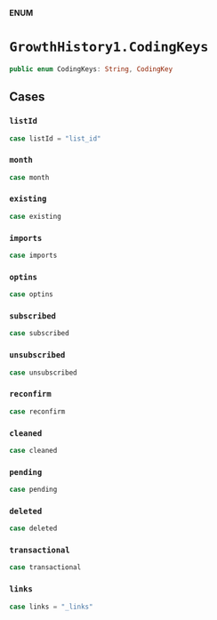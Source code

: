 **ENUM**

# `GrowthHistory1.CodingKeys`

```swift
public enum CodingKeys: String, CodingKey
```

## Cases
### `listId`

```swift
case listId = "list_id"
```

### `month`

```swift
case month
```

### `existing`

```swift
case existing
```

### `imports`

```swift
case imports
```

### `optins`

```swift
case optins
```

### `subscribed`

```swift
case subscribed
```

### `unsubscribed`

```swift
case unsubscribed
```

### `reconfirm`

```swift
case reconfirm
```

### `cleaned`

```swift
case cleaned
```

### `pending`

```swift
case pending
```

### `deleted`

```swift
case deleted
```

### `transactional`

```swift
case transactional
```

### `links`

```swift
case links = "_links"
```

